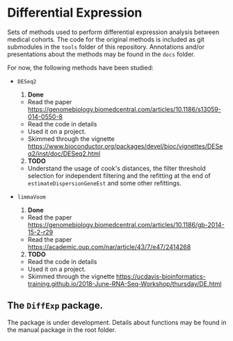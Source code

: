 # Differential Expression

Sets of methods used to perform differential expression analysis between medical cohorts. The code for the original
methods is included as git submodules in the `tools` folder of this repository. Annotations and/or presentations about
the methods may be found in the `docs` folder.

For now, the following methods have been studied:

- `DESeq2`
    1. **Done**
    - Read the paper <https://genomebiology.biomedcentral.com/articles/10.1186/s13059-014-0550-8>
    - Read the code in details
    - Used it on a project.
    - Skimmed through the vignette
      <https://www.bioconductor.org/packages/devel/bioc/vignettes/DESeq2/inst/doc/DESeq2.html>
    2. **TODO**
    - Understand the usage of cook's distances, the filter threshold selection for independent filtering and
      the refitting at the end of `estimateDispersionGeneEst` and some other refittings.

- `limmaVoom`
    1. **Done**
    - Read the paper <https://genomebiology.biomedcentral.com/articles/10.1186/gb-2014-15-2-r29>
    - Read the paper <https://academic.oup.com/nar/article/43/7/e47/2414268>
    2. **TODO**
    - Read the code in details
    - Used it on a project.
    - Skimmed through the vignette
      <https://ucdavis-bioinformatics-training.github.io/2018-June-RNA-Seq-Workshop/thursday/DE.html>


## The `DiffExp` package.

The package is under development. Details about functions may be found in the manual package in the root folder.

